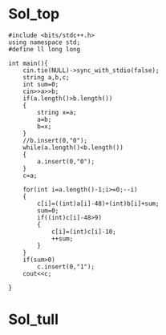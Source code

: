 
# Sol_top

    #include <bits/stdc++.h>
    using namespace std;
    #define ll long long
    
    int main(){
        cin.tie(NULL)->sync_with_stdio(false);
        string a,b,c;
        int sum=0;
        cin>>a>>b;
        if(a.length()>b.length())
        {
            string x=a;
            a=b;
            b=x;
        }
        //b.insert(0,"0");
        while(a.length()<b.length())
        {
            a.insert(0,"0");
        }
        c=a;

        for(int i=a.length()-1;i>=0;--i)
        {
            c[i]=((int)a[i]-48)+(int)b[i]+sum;
            sum=0;
            if((int)c[i]-48>9)
            {
                c[i]=(int)c[i]-10;
                ++sum;
            }
        }
        if(sum>0)
            c.insert(0,"1");
        cout<<c;

    }

# Sol_tull
